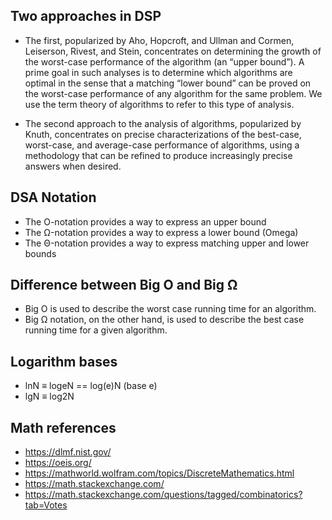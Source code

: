 ## Two approaches in DSP

* The first, popularized by Aho, Hopcroft, and Ullman and Cormen, Leiserson, Rivest, and Stein, concentrates on determining the growth of the worst-case performance of the algorithm (an “upper bound”). A prime goal in such analyses is to determine which algorithms are optimal in the sense that a matching “lower bound” can be proved on the worst-case performance of any algorithm for the same problem. We use the term theory of algorithms to refer to this type of analysis. 

* The second approach to the analysis of algorithms, popularized by Knuth, concentrates on precise characterizations of the best-case, worst-case, and average-case performance of algorithms, using a methodology that can be refined to produce increasingly precise answers when desired.


## DSA Notation

* The O-notation provides a way to express an upper bound
* The Ω-notation provides a way to express a lower bound (Omega)
* The Θ-notation provides a way to express matching upper and lower bounds


## Difference between Big O and Big Ω

* Big O is used to describe the worst case running time for an algorithm. 
* Big Ω notation, on the other hand, is used to describe the best case running time for a given algorithm.

## Logarithm bases

* lnN ≡ logeN == log(e)N (base e)
* lgN ≡ log2N


## Math references

* https://dlmf.nist.gov/
* https://oeis.org/
* https://mathworld.wolfram.com/topics/DiscreteMathematics.html
* https://math.stackexchange.com/
* https://math.stackexchange.com/questions/tagged/combinatorics?tab=Votes
